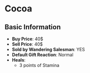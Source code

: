# Cocoa

## Basic Information

- **Buy Price**: 40$
- **Sell Price**: 40$
- **Sold by Wandering Salesman**: YES
- **Default Gift Reaction**: Normal
- **Heals**:
  - 3 points of Stamina